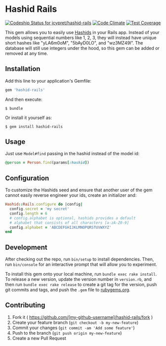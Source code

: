 # Hashid Rails
[ ![Codeship Status for jcypret/hashid-rails](https://codeship.com/projects/79614b80-93bc-0133-e91e-767635853833/status?branch=master)](https://codeship.com/projects/124848)
[![Code Climate](https://codeclimate.com/github/jcypret/hashid-rails/badges/gpa.svg)](https://codeclimate.com/github/jcypret/hashid-rails)
[![Test Coverage](https://codeclimate.com/github/jcypret/hashid-rails/badges/coverage.svg)](https://codeclimate.com/github/jcypret/hashid-rails/coverage)

This gem allows you to easily use [Hashids](http://hashids.org/ruby/) in your
Rails app. Instead of your models using sequential numbers like 1, 2, 3, they
will instead have unique short hashes like "yLA6m0oM", "5bAyD0LO", and
"wz3MZ49l". The database will still use integers under the hood, so this gem can
be added or removed at any time.

## Installation

Add this line to your application's Gemfile:

```ruby
gem 'hashid-rails'
```

And then execute:

```shell
$ bundle
```

Or install it yourself as:

```shell
$ gem install hashid-rails
```

## Usage

Just use `Model#find` passing in the hashid instead of the model id:

```ruby
@person = Person.find(params[:hashid])
```

## Configuration

To customize the Hashids seed and ensure that another user of the gem cannot
easily reverse engineer your ids, create an initializer and:

```ruby
Hashid::Rails.configure do |config|
  config.secret = 'my secret'
  config.length = 6
  # config.alphabet is optional, hashids provides a default
  # alphabet that consists of all characters [a-zA-Z0-9]
  config.alphabet = 'ABCDEFGHIJKLMNOPQRSTUVWXYZ'
end
```

## Development

After checking out the repo, run `bin/setup` to install dependencies. Then, run
`bin/console` for an interactive prompt that will allow you to experiment.

To install this gem onto your local machine, run `bundle exec rake install`. To
release a new version, update the version number in `version.rb`, and then run
`bundle exec rake release` to create a git tag for the version, push git commits
and tags, and push the `.gem` file to [rubygems.org](https://rubygems.org).

## Contributing

1. Fork it ( https://github.com/[my-github-username]/hashid-rails/fork )
2. Create your feature branch (`git checkout -b my-new-feature`)
3. Commit your changes (`git commit -am 'Add some feature'`)
4. Push to the branch (`git push origin my-new-feature`)
5. Create a new Pull Request
